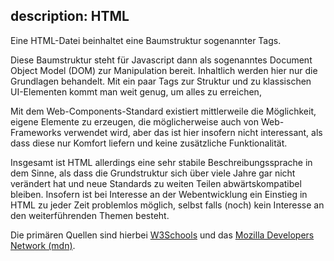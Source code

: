 description: HTML
---
Eine HTML-Datei beinhaltet eine Baumstruktur sogenannter Tags.

Diese Baumstruktur steht für Javascript dann als sogenanntes Document Object Model (DOM)
zur Manipulation bereit. Inhaltlich werden hier nur die Grundlagen behandelt. Mit ein paar
Tags zur Struktur und zu klassischen UI-Elementen kommt man weit genug, um alles zu erreichen,

Mit dem Web-Components-Standard existiert mittlerweile die Möglichkeit, eigene Elemente zu
erzeugen, die möglicherweise auch von Web-Frameworks verwendet wird, aber das ist hier
insofern nicht interessant, als dass diese nur Komfort liefern und keine zusätzliche
Funktionalität.

Insgesamt ist HTML allerdings eine sehr stabile Beschreibungssprache in dem Sinne, als dass
die Grundstruktur sich über viele Jahre gar nicht verändert hat und neue Standards zu weiten
Teilen abwärtskompatibel bleiben. Insofern ist bei Interesse an der Webentwicklung ein Einstieg
in HTML zu jeder Zeit problemlos möglich, selbst falls (noch) kein Interesse an den
weiterführenden Themen besteht.

Die primären Quellen sind hierbei [W3Schools](https://www.w3schools.com/html/default.asp)
und das [Mozilla Developers Network (mdn)](https://developer.mozilla.org/en-US/).
